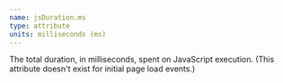 ```yaml
---
name: jsDuration.ms
type: attribute
units: milliseconds (ms)
---
```


The total duration, in milliseconds, spent on JavaScript execution. (This attribute doesn't exist for initial page load events.)
